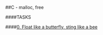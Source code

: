 ##C - malloc, free

####TASKS

####[0. Float like a butterfly, sting like a bee](0-create_array.c)

